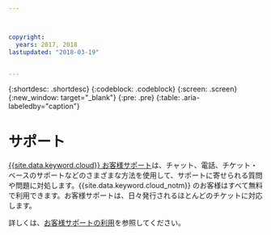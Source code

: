 ```yaml
---



copyright:
  years: 2017, 2018
lastupdated: "2018-03-19"


---
```


{:shortdesc: .shortdesc}
{:codeblock: .codeblock}
{:screen: .screen}
{:new_window: target="_blank"}
{:pre: .pre}
{:table: .aria-labeledby="caption"}

# サポート

[{{site.data.keyword.cloud}} お客様サポート](https://console.bluemix.net/docs/get-support/howtogetsupport.html#getting-customer-support)は、チャット、電話、チケット・ベースのサポートなどのさまざまな方法を使用して、サポートに寄せられる質問や問題に対処します。{{site.data.keyword.cloud_notm}} のお客様はすべて無料で利用できます。お客様サポートは、日々発行されるほとんどのチケットに対応します。

詳しくは、[お客様サポートの利用](https://console.bluemix.net/docs/get-support/howtogetsupport.html#getting-customer-support)を参照してください。
